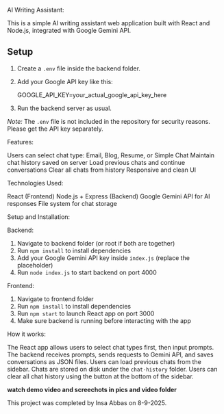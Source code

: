  AI Writing Assistant:

This is a simple AI writing assistant web application built with React and Node.js, integrated with Google Gemini API.

## Setup

1. Create a `.env` file inside the backend folder.
2. Add your Google API key like this:

   GOOGLE_API_KEY=your_actual_google_api_key_here

3. Run the backend server as usual.


*Note:* The `.env` file is not included in the repository for security reasons. Please get the API key separately.




 Features:

 Users can select chat type: Email, Blog, Resume, or Simple Chat
 Maintain chat history saved on server
 Load previous chats and continue conversations
 Clear all chats from history
 Responsive and clean UI

 Technologies Used:

 React (Frontend)
 Node.js + Express (Backend)
 Google Gemini API for AI responses
 File system for chat storage

 Setup and Installation:

 Backend:

1. Navigate to backend folder (or root if both are together)
2. Run `npm install` to install dependencies
3. Add your Google Gemini API key inside `index.js` (replace the placeholder)
4. Run `node index.js` to start backend on port 4000

Frontend:

1. Navigate to frontend folder
2. Run `npm install` to install dependencies
3. Run `npm start` to launch React app on port 3000
4. Make sure backend is running before interacting with the app

How it works:

The React app allows users to select chat types first, then input prompts.
The backend receives prompts, sends requests to Gemini API, and saves conversations as JSON files.
Users can load previous chats from the sidebar.
Chats are stored on disk under the `chat-history` folder.
Users can clear all chat history using the button at the bottom of the sidebar.

 **watch demo video and screechots in pics and video folder**



This project was completed by Insa Abbas on 8-9-2025.

